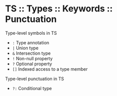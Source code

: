# TS :: Types :: Keywords :: Punctuation

Type-level symbols in TS
- `:`  Type annotation
- `|`  Union type
- `&`  Intersection type
- `!`  Non-null property
- `?`  Optional property
- `[]` Indexed access to a type member

Type-level punctuation in TS
- `?:` Conditional type
